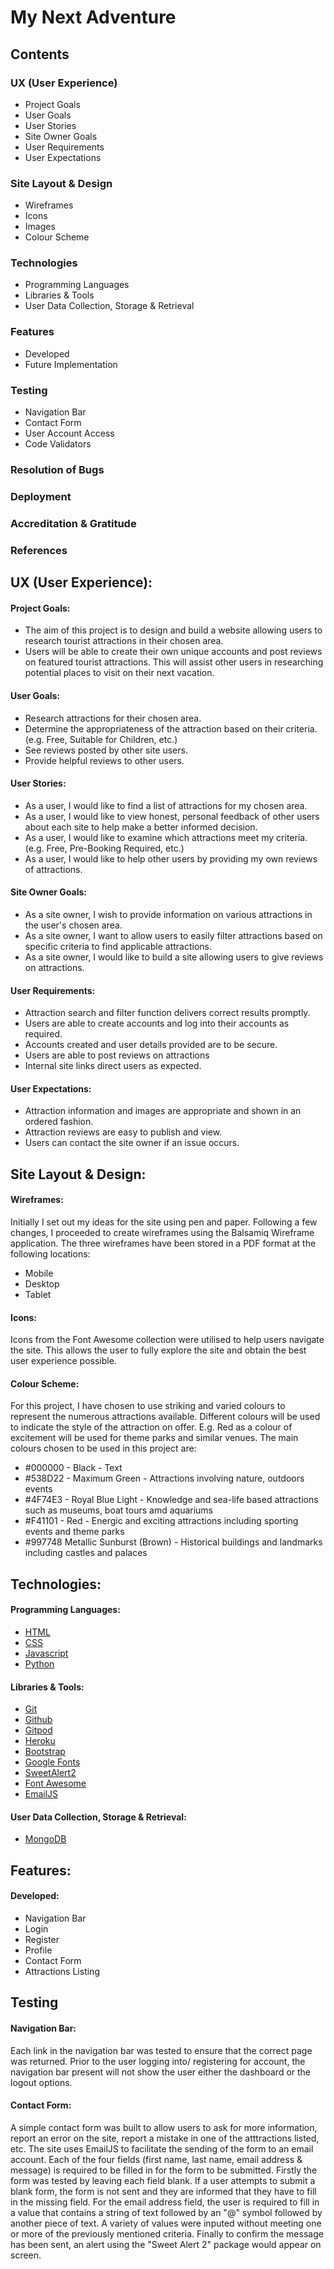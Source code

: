# My Next Adventure

## Contents

### UX (User Experience)
 * Project Goals
 * User Goals
 * User Stories
 * Site Owner Goals
 * User Requirements
 * User Expectations

### Site Layout & Design
 * Wireframes
 * Icons
 * Images
 * Colour Scheme

### Technologies
 * Programming Languages
 * Libraries & Tools
 * User Data Collection, Storage & Retrieval

### Features
 * Developed
 * Future Implementation

### Testing
 * Navigation Bar
 * Contact Form
 * User Account Access
 * Code Validators

### Resolution of Bugs

### Deployment

### Accreditation & Gratitude

### References

## UX (User Experience):
#### Project Goals:
 * The aim of this project is to design and build a website allowing users to research tourist attractions in their chosen area.
 * Users will be able to create their own unique accounts and post reviews on featured tourist attractions. This will assist other users in researching potential places to visit on their next vacation.

#### User Goals:
 * Research attractions for their chosen area.
 * Determine the appropriateness of the attraction based on their criteria. (e.g. Free, Suitable for Children, etc.)
 * See reviews posted by other site users.
 * Provide helpful reviews to other users.

#### User Stories:
 * As a user, I would like to find a list of attractions for my chosen area.
 * As a user, I would like to view honest, personal feedback of other users about each site to help make a better informed decision.
 * As a user, I would like to examine which attractions meet my criteria. (e.g. Free, Pre-Booking Required, etc.)
 * As a user, I would like to help other users by providing my own reviews of attractions.

#### Site Owner Goals:
 * As a site owner, I wish to provide information on various attractions in the user's chosen area.
 * As a site owner, I want to allow users to easily filter attractions based on specific criteria to find applicable attractions.
 * As a site owner, I would like to build a site allowing users to give reviews on attractions.

#### User Requirements:
 * Attraction search and filter function delivers correct results promptly.
 * Users are able to create accounts and log into their accounts as required.
 * Accounts created and user details provided are to be secure.
 * Users are able to post reviews on attractions
 * Internal site links direct users as expected.

#### User Expectations:
 * Attraction information and images are appropriate and shown in an ordered fashion.
 * Attraction reviews are easy to publish and view.
 * Users can contact the site owner if an issue occurs.

## Site Layout & Design:
#### Wireframes:
Initially I set out my ideas for the site using pen and paper. Following a few changes, I proceeded to create wireframes using the Balsamiq Wireframe application. The three wireframes have been stored in a PDF format at the following locations:

 * Mobile
 * Desktop
 * Tablet
 
#### Icons:
Icons from the Font Awesome collection were utilised to help users navigate the site. This allows the user to fully explore the site and obtain the best user experience possible.

#### Colour Scheme:
For this project, I have chosen to use striking and varied colours to represent the numerous attractions available. Different colours will be used to indicate the style of the attraction on offer. E.g. Red as a colour of excitement will be used for theme parks and similar venues. The main colours chosen to be used in this project are:

 * #000000 - Black - Text
 * #538D22 - Maximum Green - Attractions involving nature, outdoors events
 * #4F74E3 - Royal Blue Light - Knowledge and sea-life based attractions such as museums, boat tours amd aquariums
 * #F41101 - Red - Energic and exciting attractions including sporting events and theme parks
 * #997748 Metallic Sunburst (Brown) - Historical buildings and landmarks including castles and palaces  

## Technologies:
#### Programming Languages:
 * [HTML](https://developer.mozilla.org/en-US/docs/Web/Guide/HTML/HTML5)
 * [CSS](https://developer.mozilla.org/en-US/docs/Web/CSS)
 * [Javascript](https://developer.mozilla.org/en-US/docs/Web/JavaScript)
 * [Python](https://www.python.org/about/)

#### Libraries & Tools:
 * [Git](https://git-scm.com/)
 * [Github](https://github.com/)
 * [Gitpod](https://www.gitpod.io/)
 * [Heroku](https://www.heroku.com/)
 * [Bootstrap](https://getbootstrap.com/)
 * [Google Fonts](https://fonts.google.com/)
 * [SweetAlert2](https://sweetalert2.github.io/#usage)
 * [Font Awesome](https://fontawesome.com/)
 * [EmailJS](https://www.emailjs.com/)

#### User Data Collection, Storage & Retrieval:
 * [MongoDB](https://www.mongodb.com/)

## Features:
#### Developed:
 * Navigation Bar
 * Login
 * Register
 * Profile
 * Contact Form
 * Attractions Listing

## Testing
#### Navigation Bar:
Each link in the navigation bar was tested to ensure that the correct page was returned. Prior to the user logging into/ registering for account, the navigation bar present will not show the user either the dashboard or the logout options.

#### Contact Form:
A simple contact form was built to allow users to ask for more information, report an error on the site, report a mistake in one of the atttractions listed, etc. The site uses EmailJS to facilitate the sending of the form to an email account. Each of the four fields (first name, last name, email address & message) is required to be filled in for the form to be submitted. Firstly the form was tested by leaving each field blank. If a user attempts to submit a blank form, the form is not sent and they are informed that they have to fill in the missing field. For the email address field, the user is required to fill in a value that contains a string of text followed by an "@" symbol followed by another piece of text. A variety of values were inputed without meeting one or more of the previously mentioned criteria. Finally to confirm the message has been sent, an alert using the "Sweet Alert 2" package would appear on screen.
